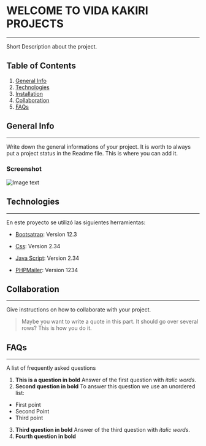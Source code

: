 
<!-- 


-->

# WELCOME TO VIDA KAKIRI PROJECTS
***
Short Description about the project.

## Table of Contents
1. [General Info](#general-info)
2. [Technologies](#technologies)
3. [Installation](#installation)
4. [Collaboration](#collaboration)
5. [FAQs](#faqs)

## General Info
***
Write down the general informations of your project. It is worth to always put a project status in the Readme file. This is where you can add it. 
### Screenshot
![Image text](/path/to/the/screenshot.png)

## Technologies
***
En este proyecto se utilizó las siguientes herramientas:
* [Bootsatrap](https://example.com): Version 12.3 
* [Css](https://example.com): Version 2.34
* [Java Script](https://example.com): Version 2.34

* [PHPMailer](https://example.com): Version 1234



## Collaboration
***
Give instructions on how to collaborate with your project.
> Maybe you want to write a quote in this part. 
> It should go over several rows?
> This is how you do it.


## FAQs
***
A list of frequently asked questions
1. **This is a question in bold**
Answer of the first question with _italic words_. 
2. __Second question in bold__ 
To answer this question we use an unordered list:
* First point
* Second Point
* Third point
3. **Third question in bold**
Answer of the third question with *italic words*.
4. **Fourth question in bold**
